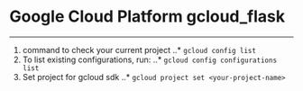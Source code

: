 # Google Cloud Platform  gcloud_flask
***
1.  command to check your current project
..* `gcloud config list`
2.  To list existing configurations, run:
..* `gcloud config configurations list`
3.  Set project for gcloud sdk 
..* `gcloud project set <your-project-name>`
